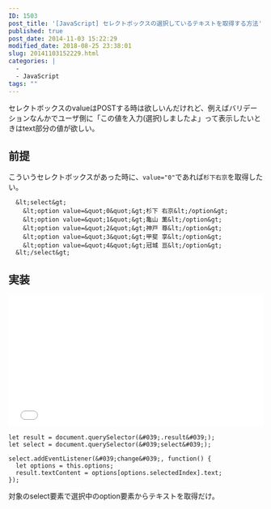 ```yaml
---
ID: 1503
post_title: '[JavaScript] セレクトボックスの選択しているテキストを取得する方法'
published: true
post_date: 2014-11-03 15:22:29
modified_date: 2018-08-25 23:38:01
slug: 20141103152229.html
categories: |
  -
  - JavaScript
tags: ""
---
```

セレクトボックスのvalueはPOSTする時は欲しいんだけれど、例えばバリデーションなんかでユーザ側に「この値を入力(選択)しましたよ」って表示したいときはtext部分の値が欲しい。

<!--more-->

## 前提
こういうセレクトボックスがあった時に、`value="0"`であれば`杉下右京`を取得したい。

```language-html
  &lt;select&gt;
    &lt;option value=&quot;0&quot;&gt;杉下 右京&lt;/option&gt;
    &lt;option value=&quot;1&quot;&gt;亀山 薫&lt;/option&gt;
    &lt;option value=&quot;2&quot;&gt;神戸 尊&lt;/option&gt;
    &lt;option value=&quot;3&quot;&gt;甲斐 享&lt;/option&gt;
    &lt;option value=&quot;4&quot;&gt;冠城 亘&lt;/option&gt;
  &lt;/select&gt;
```

## 実装

<iframe height='260' scrolling='no' title='Get SelectBox Option Text' src='//codepen.io/hiro0218/embed/gdPXYE/?height=263&theme-id=light&default-tab=result&embed-version=2' frameborder='no' allowtransparency='true' allowfullscreen='true' style='width: 100%;'>See the Pen <a href='https://codepen.io/hiro0218/pen/gdPXYE/'>Get SelectBox Option Text</a> by hiro (<a href='https://codepen.io/hiro0218'>@hiro0218</a>) on <a href='https://codepen.io'>CodePen</a>.
</iframe>

```language-js
let result = document.querySelector(&#039;.result&#039;);
let select = document.querySelector(&#039;select&#039;);

select.addEventListener(&#039;change&#039;, function() {
  let options = this.options;
  result.textContent = options[options.selectedIndex].text;
});
```

対象のselect要素で選択中のoption要素からテキストを取得だけ。